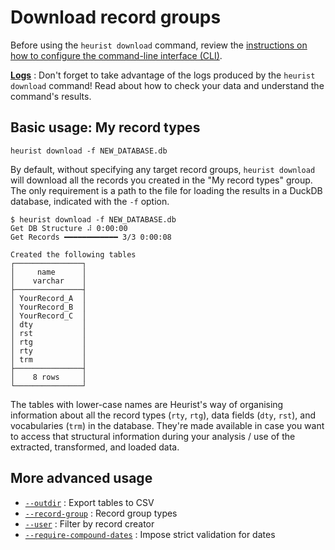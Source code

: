 # Download record groups

Before using the `heurist download` command, review the [instructions on how to configure the command-line interface (CLI)](../index.md#configure-the-cli).

**[Logs](./logs.md)** : Don't forget to take advantage of the logs produced by the `heurist download` command! Read about how to check your data and understand the command's results.

## Basic usage: My record types

```shell
heurist download -f NEW_DATABASE.db
```

By default, without specifying any target record groups, `heurist download` will download all the records you created in the "My record types" group. The only requirement is a path to the file for loading the results in a DuckDB database, indicated with the `-f` option.

```console
$ heurist download -f NEW_DATABASE.db
Get DB Structure ⠼ 0:00:00
Get Records ━━━━━━━━━━━━ 3/3 0:00:08

Created the following tables
┌───────────────┐
│     name      │
│    varchar    │
├───────────────┤
│ YourRecord_A  │
│ YourRecord_B  │
│ YourRecord_C  │
│ dty           │
│ rst           │
│ rtg           │
│ rty           │
│ trm           │
├───────────────┤
│    8 rows     │
└───────────────┘
```

The tables with lower-case names are Heurist's way of organising information about all the record types (`rty`, `rtg`), data fields (`dty`, `rst`), and vocabularies (`trm`) in the database. They're made available in case you want to access that structural information during your analysis / use of the extracted, transformed, and loaded data.

## More advanced usage

- [`--outdir`](./export_csv.md) : Export tables to CSV
- [`--record-group`](./group_types.md) : Record group types
- [`--user`](./user_filter.md) : Filter by record creator
- [`--require-compound-dates`](./date_validation.md) : Impose strict validation for dates
